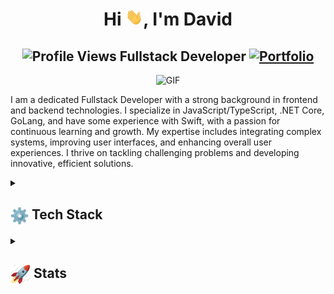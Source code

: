 <h1 align="center">Hi <img src="https://github.com/dmdinh22/dmdinh22/blob/main/icons/Hi.gif" width="28px"/>, I'm David</h1>
<h2 align="center">
  <img src="https://komarev.com/ghpvc/?username=dmdinh22&color=dc143c&style=for-the-badge" alt="Profile Views" style="height:21px;">
  Fullstack Developer
  <a href="https://davidmdinh.com">
    <img src="https://img.shields.io/badge/Portfolio-543DE0?style=for-the-badge&logo=About.me&logoColor=white" alt="Portfolio" style="height:22px;">
  </a>
</h2>
<div align="center">
 <img alt="GIF" src="https://media4.giphy.com/media/v1.Y2lkPTc5MGI3NjExZXRic3l6d3R1eWFzYnF1Y2tnNWFmamY1b3g2c2NkOWg3c2R1dmo1MCZlcD12MV9pbnRlcm5hbF9naWZfYnlfaWQmY3Q9Zw/l0MYDGA3Du1hBR4xG/giphy.webp" />
</div>

I am a dedicated Fullstack Developer with a strong background in frontend and backend technologies. I specialize in JavaScript/TypeScript, .NET Core, GoLang, and have some experience with Swift, with a passion for continuous learning and growth. My expertise includes integrating complex systems, improving user interfaces, and enhancing overall user experiences. I thrive on tackling challenging problems and developing innovative, efficient solutions.

<details>
  <summary><h2> <img align="center" src="https://github.com/dmdinh22/dmdinh22/blob/main/icons/techstack.gif"  width="29"/> Tech Stack</h2></summary>

  #### Languages
  ![C#](https://img.shields.io/badge/c%23-%23239120.svg?style=for-the-badge&logo=csharp&logoColor=white)
  ![JavaScript](https://img.shields.io/badge/javascript-%23323330.svg?style=for-the-badge&logo=javascript&logoColor=%23F7DF1E)
  ![Typescript](https://img.shields.io/badge/TypeScript-007ACC?style=for-the-badge&logo=typescript&logoColor=white)
  ![Go](https://img.shields.io/badge/go-%2300ADD8.svg?style=for-the-badge&logo=go&logoColor=white)
  ![Python](https://img.shields.io/badge/python-3670A0?style=for-the-badge&logo=python&logoColor=ffdd54)
  ![Swift](https://img.shields.io/badge/swift-F54A2A?style=for-the-badge&logo=swift&logoColor=white)
  ![GraphQL](https://img.shields.io/badge/-GraphQL-E10098?style=for-the-badge&logo=graphql&logoColor=white)
  ![Markdown](https://img.shields.io/badge/markdown-%23000000.svg?style=for-the-badge&logo=markdown&logoColor=white)
  ![CSS3](https://img.shields.io/badge/css3-%231572B6.svg?style=for-the-badge&logo=css3&logoColor=white)
  ![HTML5](https://img.shields.io/badge/html5-%23E34F26.svg?style=for-the-badge&logo=html5&logoColor=white)

  #### Libraries/Frameworks
  ![Apache Kafka](https://img.shields.io/badge/Apache%20Kafka-000?style=for-the-badge&logo=apachekafka)
  ![Apollo-GraphQL](https://img.shields.io/badge/-ApolloGraphQL-311C87?style=for-the-badge&logo=apollo-graphql)
  ![React](https://img.shields.io/badge/react-%2320232a.svg?style=for-the-badge&logo=react&logoColor=%2361DAFB)
  ![Next JS](https://img.shields.io/badge/Next-black?style=for-the-badge&logo=next.js&logoColor=white)
  ![NodeJS](https://img.shields.io/badge/node.js-6DA55F?style=for-the-badge&logo=node.js&logoColor=white)
  ![Express.js](https://img.shields.io/badge/threejs-black?style=for-the-badge&logo=three.js&logoColor=white)
  ![.Net](https://img.shields.io/badge/.NET-5C2D91?style=for-the-badge&logo=.net&logoColor=white)
  ![Styled Components](https://img.shields.io/badge/styled--components-DB7093?style=for-the-badge&logo=styled-components&logoColor=white)
  ![TailwindCSS](https://img.shields.io/badge/tailwindcss-%2338B2AC.svg?style=for-the-badge&logo=tailwind-css&logoColor=white)
  ![Bootstrap](https://img.shields.io/badge/bootstrap-%23563D7C.svg?style=for-the-badge&logo=bootstrap&logoColor=white)
  ![Django](https://img.shields.io/badge/django-%23092E20.svg?style=for-the-badge&logo=django&logoColor=white)
  ![iOS](https://img.shields.io/badge/iOS-000000?style=for-the-badge&logo=ios&logoColor=white)
  ![jQuery](https://img.shields.io/badge/jquery-%230769AD.svg?style=for-the-badge&logo=jquery&logoColor=white)
  ![Webpack](https://img.shields.io/badge/webpack-%238DD6F9.svg?style=for-the-badge&logo=webpack&logoColor=black)



  ### Databases
  ![AmazonDynamoDB](https://img.shields.io/badge/Amazon%20DynamoDB-4053D6?style=for-the-badge&logo=Amazon%20DynamoDB&logoColor=white)
  ![Firebase](https://img.shields.io/badge/firebase-%23039BE5.svg?style=for-the-badge&logo=firebase)
  ![MicrosoftSQLServer](https://img.shields.io/badge/Microsoft%20SQL%20Server-CC2927?style=for-the-badge&logo=microsoft%20sql%20server&logoColor=white)
  ![MongoDB](https://img.shields.io/badge/MongoDB-%234ea94b.svg?style=for-the-badge&logo=mongodb&logoColor=white)
  ![MySQL](https://img.shields.io/badge/mysql-%2300f.svg?style=for-the-badge&logo=mysql&logoColor=white)
  ![Postgres](https://img.shields.io/badge/postgres-%23316192.svg?style=for-the-badge&logo=postgresql&logoColor=white)
  ![Redis](https://img.shields.io/badge/redis-%23DD0031.svg?style=for-the-badge&logo=redis&logoColor=white)
  ![Supabase](https://img.shields.io/badge/Supabase-3ECF8E?style=for-the-badge&logo=supabase&logoColor=white)
  ![SQLite](https://img.shields.io/badge/sqlite-%2307405e.svg?style=for-the-badge&logo=sqlite&logoColor=white)

  #### Deployment | CI/CD
  ![AWS](https://img.shields.io/badge/AWS-%23FF9900.svg?style=for-the-badge&logo=amazon-aws&logoColor=white)
  ![CircleCI](https://img.shields.io/badge/circle%20ci-%23161616.svg?style=for-the-badge&logo=circleci&logoColor=white)
  ![DigitalOcean](https://img.shields.io/badge/DigitalOcean-%230167ff.svg?style=for-the-badge&logo=digitalOcean&logoColor=white)
  ![GitHub Actions](https://img.shields.io/badge/github%20actions-%232671E5.svg?style=for-the-badge&logo=githubactions&logoColor=white)
  ![Google Cloud](https://img.shields.io/badge/GoogleCloud-%234285F4.svg?style=for-the-badge&logo=google-cloud&logoColor=white)
  ![Heroku](https://img.shields.io/badge/heroku-%23430098.svg?style=for-the-badge&logo=heroku&logoColor=white)
  ![Netlify](https://img.shields.io/badge/netlify-%23000000.svg?style=for-the-badge&logo=netlify&logoColor=#00C7B7)
  ![Vercel](https://img.shields.io/badge/vercel-%23000000.svg?style=for-the-badge&logo=vercel&logoColor=white)

  #### Tools
  ![Cloudflare](https://img.shields.io/badge/Cloudflare-F38020?style=for-the-badge&logo=Cloudflare&logoColor=white)
  ![Datadog](https://img.shields.io/badge/datadog-%23632CA6.svg?style=for-the-badge&logo=datadog&logoColor=white)
  ![Figma](https://img.shields.io/badge/figma-%23F24E1E.svg?style=for-the-badge&logo=figma&logoColor=white)
  ![Notion](https://img.shields.io/badge/Notion-%23000000.svg?style=for-the-badge&logo=notion&logoColor=white)
</details>

<details>
  <summary><h2> <img align="center" src="https://github.com/dmdinh22/dmdinh22/blob/main/icons/stats.gif" width="32"/> Stats</h2></summary>

  ### GitHub
  <div align="center">

   ![](https://github-readme-stats.vercel.app/api/top-langs/?username=dmdinh22&theme=tokyonight&hide_border=false&include_all_commits=true&count_private=false&layout=compact)<br/>
   ![](https://github-readme-stats.vercel.app/api?username=dmdinh22&theme=tokyonight&hide_border=false&include_all_commits=true&count_private=false)<br/>
   ![](https://github-readme-streak-stats.herokuapp.com/?user=dmdinh22&theme=tokyonight&hide_border=false)<br/>
   ![](https://github-readme-activity-graph.vercel.app/graph?username=dmdinh22&theme=tokyo-night)

  </div>
</details>
